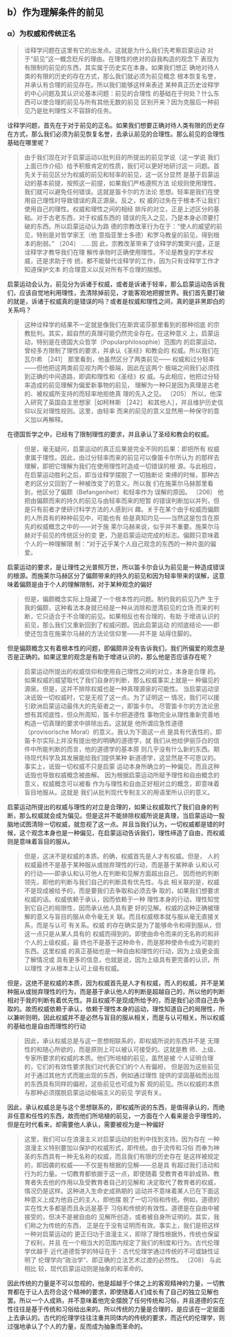 <h2>b）作为理解条件的前见</h2><h3>α）为权威和传统正名</h3><blockquote data-pid="SZ81tdkT">诠释学问题在这里有它的出发点。这就是为什么我们先考察启蒙运动 对于“前见”这一概念贬斥的理由。在理性的绝对的自我构造的观念下 表现为有限制的前见的东西，其实属于历史实在本身。如果我们想正 确地对待人类的有限的历史的存在方式，那么我们就必须为前见概念 根本恢复名誉，并承认有合理的前见存在。所以我们能够这样来表述 某种真正历史诠释学的中心问题及其认识论基本问题：前见的合理性 的基础在于何处？什么东西可以使合理的前见与所有其他无数的前见 区别开来？因为克服后一种前见乃是批判理性义不容辞的任务。 </blockquote><p data-pid="k5NUvArc">诠释学问题，首先在于对于前见的正名。如果我们想要正确对待人类有限的历史存在方式，那么我们必须为前见恢复名誉，去承认前见的合理性。那么前见的合理性基础在哪里呢？</p><blockquote data-pid="27VEHcMV">由于我们现在对于启蒙运动以批判目的所提出的前见学说（这一学说 我们上面已作介绍）给予积极肯定的性质，我们可以更好地研讨这一 问题。首先关于前见区分为权威的前见和轻率的前见，这一区分显然 是基于启蒙运动的基本前提，按照这一前提，如果我们严格遵照方法 论规则使用理性，我们就可以避免任何错误。这就是笛卡尔的方法论 思想。轻率是我们在使用自己理性时导致错误的真正源泉。反之，权 威的过失在于根本不让我们使用自己的理性。权威和理性之间的相经 排斥的对立，正是上述区分的基础。对于古老东西，对于权威东西的 错误的先入之见，乃是本身必须要打破的东西。所以启蒙运动认为路 德的宗教改革行为在于：“使人的威望的前见，特别是对哲学家王（他 意指亚里士多德）和罗马教皇的前见，得到根本的削弱。” 〔204〕 ……因 此，宗教改革带来了诠释学的繁荣兴盛，正是诠释学才教导我们在理 解传承物时正确使用理性。不论是教皇的学术权威，还是求助于传 统，都不能替代诠释学的工作，因为只有诠释学工作才知道保护文本 的合理意义以反对所有不合理的揣想。</blockquote><p data-pid="ownV9Yh0">启蒙运动会认为，前见分为诉诸于权威，或者是诉诸于轻率，那么启蒙运动告诉我们，应该自觉地利用理性，去清除掉前见，才能客观地把握世界。我们首先要打破的就是，诉诸于权威真的是错误的吗？或者是权威和理性之间，真的是非黑即白的关系吗？</p><blockquote data-pid="GWkHaxAV">这种诠释学的结果不一定就是像我们在斯宾诺莎那里看到的那种彻底 的宗教批判。其实，超自然的真理可能仍然完全存在。在这种意义 上，启蒙运动，特别是在德国大众哲学（Popularphilosophie）范围内 的启蒙运动，曾经多方限制了理性的要求，并承认《圣经》和教会的 权威。所以我们在瓦尔希 ［241］ 那里看到，他虽然区分了两类前见—— 权威和过分轻率——但他把这两类前见视为两个极端，因此在这两个 极端之间我们必须找到正确的中间道路，即调和理性和《圣经》权 威。与此相应，他把过分轻率造成的前见理解为偏爱新事物的前见， 理解为一种只是因为真理是古老的、被权威所支持的而轻率地拒绝真 理的先入之见。 〔205〕 所以，他深入研究了英国自主思想家［如柯林斯 ［242］ 和其他人］，并且维护历史信仰以反对理性规则。这里，由轻率 而来的前见的意义显然用一种保守的意义加以再解释。</blockquote><p data-pid="9YkwaSHs">在德国哲学之中，已经有了限制理性的要求，并且承认了圣经和教会的权威。</p><blockquote data-pid="p4HEQNcU">但是，毫无疑问，启蒙运动的真正后果是完全不同的后果：即把所有 权威隶属于理性。因此，由过分轻率而来的前见可以像笛卡尔所认为 的那样去理解，即把它理解为我们在使用理性时造成一切错误的根 源。与此相应，在启蒙运动胜利之后，即当诠释学摆脱了一切独断论 束缚的时候，那种古老的区分又回到了一种被改变了的意义。所以我 们在施莱尔马赫那里看到，他区分了偏颇（Befangenheit）和轻率作为 误解的原因。 〔206〕 他把由偏颇而来的持久的前见与由轻率而来的短暂 的错误判断加以并列，但是只有前者才使研讨科学方法的人感到兴 趣。关于在某个由于权威而偏颇的人所具有的种种前见中，可能也有 些是真知灼见——当然这是包含在原先的权威概念之中的——对于施 莱尔马赫来说，似乎并不重要。施莱尔马赫对于前见的传统区分的变 更，乃是启蒙运动完成的标志。偏颇只意味着个人的一种理解限 制：“对于近乎某个人自己观念的东西的一种片面的偏爱。</blockquote><p data-pid="glnDHZ1F">启蒙运动的要求，是让理性之光普照万世，所以笛卡尔会认为前见是一种造成错误的根源。而施莱尔马赫区分了偏颇带来的持久的前见和因为轻率带来的误解，这意味着偏颇是由于个人的理解限制，对于某种观念的偏好</p><blockquote data-pid="YAO9RfMH">但是，偏颇概念实际上隐藏了一个根本性的问题。制约我的前见乃产 生于我的偏颇，这种看法本身就已经是一种从消除和澄清前见的立场 而来的判断，它只适合于不合理的前见。如果相反也有合理的、有助 于增进认识的前见，那么我们又重新回到了权威问题。因此启蒙运动 的彻底结论——即使还包含在施莱尔马赫的方法论信仰里——并不是 站得住脚的。 </blockquote><p data-pid="xKGE9_Xl">但是偏颇概念又有着根本性的问题，即偏颇并没有告诉我们，我们所偏爱的观念是否是正确的。如果这里的观念是有助于增进认识的，那么他是否应该存在呢？</p><blockquote data-pid="FstW4LFF">启蒙运动所提出的权威信仰和使用自己理性之间的对立，本身是合理 的。如果权威的威望取代了我们自身的判断，那么权威事实上就是一 种偏见的源泉。但是，这并不排除权威也是一种真理源泉的可能性。 当启蒙运动坚决诋毁一切权威时，它是无视了这一点。为了证明这一 情况，我们可以援引欧洲启蒙运动最伟大的先驱者之一，即笛卡尔。 尽管笛卡尔的方法论思想有其彻底性，但众所周知，笛卡尔把道德性 事物完全从理性重新完善地构造一切真理的要求中排除出去。这就是 他所谓应急性道德（provisorische Moral）的意义。我认为下面这一点 是具有代表性的，即笛卡尔实际上并没有提出他的明确的道德学，就 我们从他给伊丽莎白的信件中所能判断的而言，他的道德学的基本原 则几乎没有什么新的东西。期待现代科学及其发展能给我们提供某种 新道德学，这显然是不可思议的。事实上，诋毁一切权威不只是启蒙 运动本身所确立的一种偏见，而且这种诋毁也导致权威概念被曲解。 因为根据启蒙运动所赋予理性和自由概念的意义，权威概念可以被看 作为与理性和自由正好相对立的概念，即意味着盲目地服从。这就是 我们从批判现代专制主义的用语里所认识的意义。 </blockquote><p data-pid="AQak6ymI">启蒙运动所提出的权威与理性的对立是合理的，如果让权威取代了我们自身的判断，那么权威就会成为偏见。但是这并不能排除权威所说是真理，当启蒙运动一股脑地试图清除一切权威，就忽视了这一点。并且当我们认为，一切权威都是错的时候，这个观念本身也是一种偏见，在启蒙运动告诉我们，理性缔造了自由，而权威则是意味着盲目的服从。</p><blockquote data-pid="tDEGMrna">但是，这决不是权威的本质。的确，权威首先是人才有权威。但是， 人的权威最终不是基于某种服从或抛弃理性的行动，而是基于某种承 认和认可的行动——即承认和认可他人在判断和见解方面超出自己， 因而他的判断领先，即他的判断与我们自己的判断具有优先性。与此 相关联的是，权威不是现成被给予的，而是要我们去争取和必须去争 取的，如果我们想要求权威的话。权威依赖于承认，因而依赖于一种 理性本身的行动，理性知觉到它自己的局限性，因而承认他人具有更 好的见解。权威的这种正确被理解的意义与盲目的服从命令毫无关 联。而且权威根本就与服从毫无直接关系，而是与认可 有关系。权威 的存在确实是为了能够命令和得到服从，但这一点只是从某人具有的 权威而得到的。即使由命令而来的无名称的和非个人的上级权威，最 终也不是基于这种命令，而是那种使命令成为可能的东西。这里权威 的真正基础也是一种自由和理性的行动，因为上级更全面了解情况或 具有更多的信息，也就是说，因为上级具有更完善的认识，所以理性 才从根本上认可上级有权威。</blockquote><p data-pid="PL03txjm">但是，这绝不是权威的本质，因为权威首先是人才有权威，而人的权威，并不是某种服从或抛弃理性的行为，而是基于承认他人的判断是超越自己的，所以他的判断相对于我的判断有着优先性。并且权威不是现成所给予的，而是我们必须自己去争取的。故而权威依赖于承认，依赖于理性本身的运动，理性知道自己的局限性，所以兼听则明，因此权威并不是必然与盲目的服从相关，而是与认可相关。所以权威的基础也是自由而理性的行动</p><blockquote data-pid="VtIJFDeD">因此，承认权威总是与这一思想相联系的，即权威所说的东西并不是 无理性的和随心所欲的，而是原则上可以被认可接受的。这就是教 师、上级、专家所要求的权威的本质。他们所培植的前见，虽然是被 个人证明合理的，它们的有效性要求我们对代表它们的个人有偏袒， 但是因为这些前见对于通过其他方式而能出现的东西，例如通过理性 提供的坚固基础而出现的东西具有同样的偏袒，这些前见也可成为客 观的前见。所以权威的本质与那种必须摆脱启蒙运动极端主义的前见 学说有关。 </blockquote><p data-pid="YvN5pPkF">因此，承认权威总是与这个思想联系的，即权威所说的东西，是值得承认的，而绝非任意和任性的东西，故而他们所培植的前见，一方面在个人看来是合乎理性的，但是在时代看来，却需要他人承认，需要被视为是一种偏好</p><blockquote data-pid="lk0Dnwv9">这里，我们可以在浪漫主义对启蒙运动的批判中找到支持。因为存在 一种浪漫主义特别要加以保护的权威形式，即传统。由于流传和习俗 而奉为神圣的东西具有一种无名称的权威，而且我们有限的历史存在 是这样被规定的，即因袭的权威——不仅是有根据的见解——总是具 有超过我们活动和行为的力量。一切教育都依据于这一点，即使随着 受教育者年龄成熟、教育者失去他的作用以及受教育者自己的见解和 决定取代了教育者的权威，情况仍是这样。这种进入生命史成熟期的 运动并不意味着某人已在下面这种意义上成为他自己的主人，即他摆 脱了一切习俗和传统。例如，道德的实在性大多都是而且永远是基于 习俗和传统的有效性。道德是在自由中被接受的，但决不是被自由的 见解所创造，或者被自身所证明的。其实，我们称之为传统的东西， 正是在于没有证明而有效。事实上，我们是把这样一种对启蒙运动的 更正归功于浪漫主义，即除了理性根据外，传统也保留了权利，并且 在一个相当大的范围内规定了我们的制度和行为。古代伦理学优越于 近代道德哲学的特征在于：古代伦理学通过传统的不可或缺性证明了 伦理学向“政治学”、即正确的立法艺术过渡的必然性。 〔208〕 与此相比 较，现代启蒙运动则是抽象的和革命的。</blockquote><p data-pid="uMWMA7QU">因此传统的力量是不可以忽视的，他是超越于个体之上的客观精神的力量，一切教育都在于让人去符合这个精神的要求，即使随着人们成长有了自己的独立见解也罢。所以一个人成熟，并不意味着他完全摆脱了任何传统和习俗，并且道德的实在性往往是基于传统和习俗给出来的。所以传统的力量是合理的，是应该在一定层面上去承认的。古代的伦理学往往注重共同体内的传统的要求，而近代的伦理学，则过强地承认了个人的力量，反而成为抽象而革命的。</p>